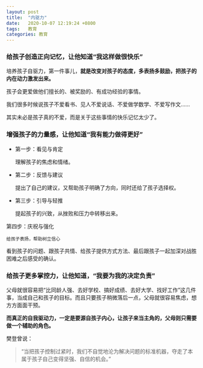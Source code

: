 ```yaml
---
layout: post
title:  "内驱力"
date:   2020-10-07 12:19:24 +0800
tags:   教育
categories: 教育
---
```


### 给孩子创造正向记忆，让他知道“我这样做很快乐”

培养孩子自驱力，第一件事儿，**就是改变对孩子的态度，多表扬多鼓励，把孩子的内在动力激发出来。**

孩子会更爱做他们擅长的、被奖励的、有成功经验的事情。
 
我们很多时候说孩子不爱看书、见人不爱说话、不爱做学数学、不爱写作文……

其实未必是孩子真的不爱，而是关于这些事情的快乐记忆太少了。

### 增强孩子的力量感，让他知道“我有能力做得更好”

+ 第一步：看见与肯定
    
    理解孩子的焦虑和情绪。

+ 第二步：反馈与建议

    提出了自己的建议，又帮助孩子明确了方向，同时还给了孩子选择权。

+ 第三步：引导与轻推

    提起孩子的兴致，从挫败和压力中转移出来。

第四步：庆祝与强化

    给孩子表扬，帮助树立信心

看到孩子的问题、跟孩子共情、给孩子提供方式方法、最后跟孩子一起加深对战胜困难之后感受的确认。

### 给孩子更多掌控力，让他知道，“我要为我的决定负责”
 
父母就很容易把“比同龄人强、去好学校、搞好成绩、去好大学、找好工作”这几件事，当成自己和孩子的目标。而且只要孩子稍微落后一点，父母就很容易焦虑，想方方面面干预。

**而真正的自我驱动力，一定是要源自孩子内心，让孩子来当主角的，父母则只需要做一个辅助的角色。**

樊登曾说：

> “当把孩子控制过紧时，我们不自觉地沦为解决问题的标准机器，夺走了本属于孩子自己变得坚强、自信的机会。”
